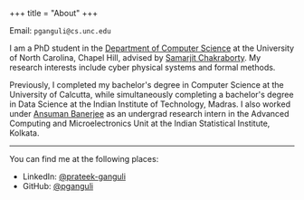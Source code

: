 +++
title = "About"
+++

Email: `pganguli@cs.unc.edu`

I am a PhD student in the [Department of Computer Science](https://cs.unc.edu) at the University of North Carolina, Chapel Hill, advised by [Samarjit Chakraborty](https://cs.unc.edu/~samarjit). My research interests include cyber physical systems and formal methods.

Previously, I completed my bachelor's degree in Computer Science at the University of Calcutta, while simultaneously completing a bachelor's degree in Data Science at the Indian Institute of Technology, Madras.
I also worked under [Ansuman Banerjee](https://www.isical.ac.in/~ansuman) as an undergrad research intern in the Advanced Computing and Microelectronics Unit at the Indian Statistical Institute, Kolkata.

---

You can find me at the following places:

* LinkedIn: [@prateek-ganguli](https://www.linkedin.com/in/prateek-ganguli)
* GitHub: [@pganguli](https://github.com/pganguli)
